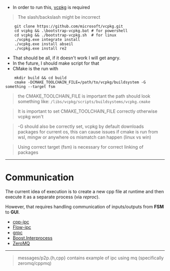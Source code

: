 - In order to run this, [vcpkg](https://learn.microsoft.com/en-us/vcpkg/get_started/get-started?pivots=shell-powershell) is required
> The slash/backslash might be incorrect
```shell
    git clone https://github.com/microsoft/vcpkg.git
    cd vcpkg && .\bootstrap-vcpkg.bat # for powershell
    cd vcpkg && ./bootstrap-vcpkg.sh  # for linux
    ./vcpkg.exe integrate install
    ./vcpkg.exe install abseil
    ./vcpkg.exe install re2
```

- That should be all, if it doesn't work I will get angry.
- In the future, I should make script for that
- CMake is the run with

```shell
    mkdir build && cd build
    cmake -DCMAKE_TOOLCHAIN_FILE=/path/to/vcpkg/buildsystem -G something --target fsm
```

> the CMAKE_TOOLCHAIN_FILE is important
> the path should look something like:
>  `/libs/vcpkg/scripts/buildsystems/vcpkg.cmake`

> It is important to set CMAKE_TOOLCHAIN_FILE correctly otherwise vcpkg won't

> -G should also be correctly set, vcpkg by default downloads packages for current os, 
> this can cause issues if cmake is run from wsl, mingw or anywhere os mismatch can happen (linux vs win)

> Using correct target (fsm) is necessary for correct linking of packages

---

# Communication
The current idea of execution is to create a new cpp file at runtime and then
execute it as a separate process (via *reproc*).

However, that requires handling communication of inputs/outputs from __FSM__ to __GUI__.


- [cpp-ipc](https://github.com/mutouyun/cpp-ipc)
- [Flow-ipc](https://github.com/Flow-IPC/ipc)
- [grpc](https://grpc.io)
- [Boost.Interprocess](https://www.boost.org/doc/libs/1_84_0/doc/html/interprocess.html)
- [ZeroMQ](https://zeromq.org)

---

> messages/p2p.{h,cpp} contains example of ipc using mq (specifically zeromq/cppmq)
